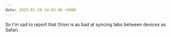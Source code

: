 ```yaml
---
date: 2025-01-29 14:03:00 +0900
---
```


So I'm sad to report that Orion is as bad at syncing tabs between devices as Safari.

